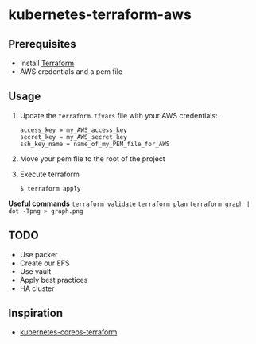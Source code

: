 # kubernetes-terraform-aws

## Prerequisites
* Install [Terraform][1]
* AWS credentials and a pem file

## Usage

1. Update the `terraform.tfvars` file with your AWS credentials:

    ```
    access_key = my_AWS_access_key
    secret_key = my_AWS_secret_key
    ssh_key_name = name_of_my_PEM_file_for_AWS
    ```
2. Move your pem file to the root of the project
3. Execute terraform
    ```
    $ terraform apply
    ```

__Useful commands__
`terraform validate`
`terraform plan`
`terraform graph | dot -Tpng > graph.png`

## TODO
* Use packer
* Create our EFS
* Use vault
* Apply best practices
* HA cluster

## Inspiration
* [kubernetes-coreos-terraform][2]

[1]: https://www.terraform.io/
[2]: https://github.com/bakins/kubernetes-coreos-terraform
